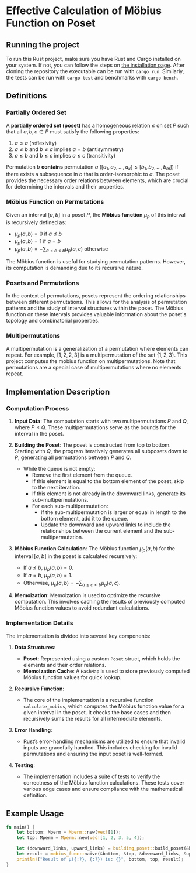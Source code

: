 

# Effective Calculation of Möbius Function on Poset

## Running the project

To run this Rust project, make sure you have Rust and Cargo installed on your system. If not, you can follow the steps on [the installation page](https://www.rust-lang.org/tools/install). After cloning the repository the executable can be run with `cargo run`. Similarly, the tests can be run with `cargo test` and benchmarks with `cargo bench`.

## Definitions

### Partially Ordered Set

A **partially ordered set (poset)** has a homogeneous relation $\leq$ on set $P$ such that all $a, b, c \in P$ must satisfy the following properties:

1. $a \leq a$ (reflexivity)
2. $a \leq b$ and $b \leq a$ implies $a = b$ (antisymmetry)
3. $a \leq b$ and $b \leq c$ implies $a \leq c$ (transitivity)

Permutation $b$ **contains** permutation $a$ ($[a_1, a_2, \ldots, a_k] \leq [b_1, b_2, \ldots, b_m]$) if there exists a subsequence in $b$ that is order-isomorphic to $a$. The poset provides the necessary order relations between elements, which are crucial for determining the intervals and their properties.

### Möbius Function on Permutations

Given an interval $[a, b]$ in a poset $P$, the **Möbius function** $\mu_p$ of this interval is recursively defined as:

- $\mu_p(a, b) = 0$ if $a \not\leq b$
- $\mu_p(a, b) = 1$ if $a = b$
- $\mu_p(a, b) = -\sum_{a \leq c < b} \mu_p(a, c)$ otherwise

The Möbius function is useful for studying permutation patterns. However, its computation is demanding due to its recursive nature. 

### Posets and Permutations

In the context of permutations, posets represent the ordering relationships between different permutations. This allows for the analysis of permutation patterns and the study of interval structures within the poset. The Möbius function on these intervals provides valuable information about the poset's topology and combinatorial properties.

### Multipermutations
A multipermutation is a generalization of a permutation where elements can repeat. For example, $[1, 2, 2, 3]$ is a multipermutation of the set $\{1, 2, 3\}$. This project computes the mobius function on multipermutations. Note that permutations are a special case of multipermutations where no elements repeat.

## Implementation Description

### Computation Process

1. **Input Data**: The computation starts with two multipermutations $P$ and $Q$, where $P \leq Q$. These multipermutations serve as the bounds for the interval in the poset.

2. **Building the Poset**: The poset is constructed from top to bottom. Starting with $Q$, the program iteratively generates all subposets down to $P$, generating all permutations between $P$ and $Q$.
   - While the queue is not empty:
     - Remove the first element from the queue.
     - If this element is equal to the bottom element of the poset, skip to the next iteration.
     - If this element is not already in the downward links, generate its sub-multipermutations.
     - For each sub-multipermutation:
       - If the sub-multipermutation is larger or equal in length to the bottom element, add it to the queue.
       - Update the downward and upward links to include the relationships between the current element and the sub-multipermutation.
      
3. **Möbius Function Calculation**: The Möbius function $\mu_p(a, b)$ for the interval $[a, b]$ in the poset is calculated recursively:
    - If $a \not\leq b$, $\mu_p(a, b) = 0$.
    - If $a = b$, $\mu_p(a, b) = 1$.
    - Otherwise, $\mu_p(a, b) = -\sum_{a \leq c < b} \mu_p(a, c)$.

4. **Memoization**: Memoization is used to optimize the recursive computation. This involves caching the results of previously computed Möbius function values to avoid redundant calculations.

### Implementation Details

The implementation is divided into several key components:

1. **Data Structures**:
    - **Poset**: Represented using a custom `Poset` struct, which holds the elements and their order relations.
    - **Memoization Cache**: A `HashMap` is used to store previously computed Möbius function values for quick lookup.

2. **Recursive Function**:
    - The core of the implementation is a recursive function `calculate_mobius`, which computes the Möbius function value for a given interval in the poset. It checks the base cases and then recursively sums the results for all intermediate elements.

3. **Error Handling**:
    - Rust’s error-handling mechanisms are utilized to ensure that invalid inputs are gracefully handled. This includes checking for invalid permutations and ensuring the input poset is well-formed.

4. **Testing**:
    - The implementation includes a suite of tests to verify the correctness of the Möbius function calculations. These tests cover various edge cases and ensure compliance with the mathematical definition.

## Example Usage

```rust
fn main() {
    let bottom: Mperm = Mperm::new(vec![1]);
    let top: Mperm = Mperm::new(vec![1, 2, 3, 5, 4]);

    let (downward_links, upward_links) = building_poset::build_poset(&bottom, &top);
    let result = mobius_func::naive(&bottom, &top, &downward_links, &upward_links);
    println!("Result of μ({:?}, {:?}) is: {}", bottom, top, result);
}
```
